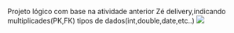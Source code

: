 Projeto lógico com base na atividade anterior Zé delivery,indicando multiplicades(PK,FK) tipos de dados(int,double,date,etc..)
<img src="https://ProjetoLógicoZéDelivery/zedelivery.drawio.png"/>
